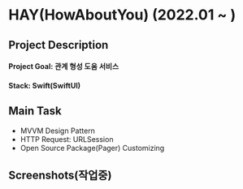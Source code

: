 # HAY(HowAboutYou) (2022.01 ~ )

## Project Description
#### Project Goal: 관계 형성 도움 서비스
#### Stack: Swift(SwiftUI)

## Main Task
- MVVM Design Pattern
- HTTP Request: URLSession
- Open Source Package(Pager) Customizing

## Screenshots(작업중)

